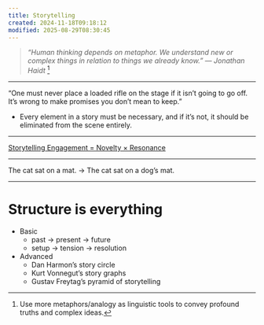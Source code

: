 ```yaml
---
title: Storytelling
created: 2024-11-18T09:18:12
modified: 2025-08-29T08:30:45
---
```


> _“Human thinking depends on metaphor. We understand new or complex things in relation to things we already know.” — Jonathan Haidt_ [^1]

---

“One must never place a loaded rifle on the stage if it isn’t going to go off. It’s wrong to make promises you don’t mean to keep.”

* Every element in a story must be necessary, and if it’s not, it should be eliminated from the scene entirely.

---

[Storytelling Engagement = Novelty × Resonance](https://www.julian.com/blog/creativity-faucet)

---

The cat sat on a mat. → The cat sat on a dog’s mat.

---

# Structure is everything

* Basic
	* past → present → future
	* setup → tension → resolution
* Advanced
	* Dan Harmon’s story circle
	* Kurt Vonnegut’s story graphs
	* Gustav Freytag’s pyramid of storytelling

[^1]: Use more metaphors/analogy as linguistic tools to convey profound truths and complex ideas.
